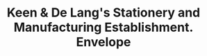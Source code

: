 ---
doi: 10.7916/D8RJ5WHR
date_other: '1893'
date_other_textual: '1893'
form: printed ephemera
genre:
- Envelopes
name:
- Keen & De Lang's Stationery and Manufacturing Establishment
object_in_context_url: https://biggert.cul.columbia.edu/items/view/ave_biggert_00215
subject_hierarchical_geographic:
- Chicago, Illinois, United States
subject_name:
- Keen & De Lang's Stationery and Manufacturing Establishment
title: Keen & De Lang's Stationery and Manufacturing Establishment. Envelope
sort_title: Keen & De Lang's Stationery and Manufacturing Establishment. Envelope
call_number: ave_biggert_00215
coordinates:
- 41.83694444444445,-87.68472222222222
pid: ave_biggert_00215
identifiers: ave_biggert_00215
thumbnail: https://derivativo-3.library.columbia.edu/iiif/2/ldpd:345237/full/!256,256/0/native.jpg
permalink: /biggert/ave_biggert_00215/
layout: iiif-image-page
---